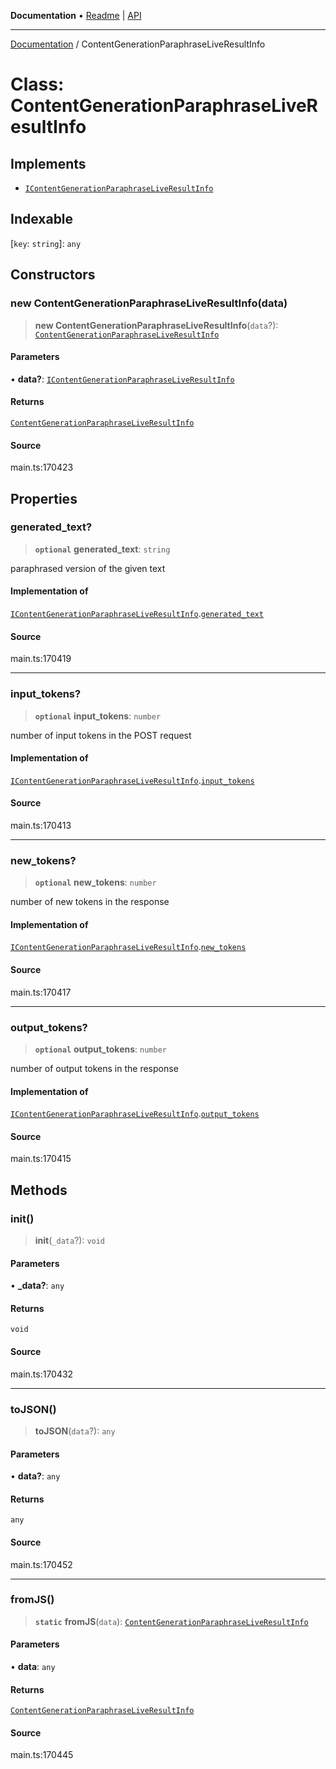 **Documentation** • [Readme](../README.md) \| [API](../globals.md)

***

[Documentation](../README.md) / ContentGenerationParaphraseLiveResultInfo

# Class: ContentGenerationParaphraseLiveResultInfo

## Implements

- [`IContentGenerationParaphraseLiveResultInfo`](../interfaces/IContentGenerationParaphraseLiveResultInfo.md)

## Indexable

 \[`key`: `string`\]: `any`

## Constructors

### new ContentGenerationParaphraseLiveResultInfo(data)

> **new ContentGenerationParaphraseLiveResultInfo**(`data`?): [`ContentGenerationParaphraseLiveResultInfo`](ContentGenerationParaphraseLiveResultInfo.md)

#### Parameters

• **data?**: [`IContentGenerationParaphraseLiveResultInfo`](../interfaces/IContentGenerationParaphraseLiveResultInfo.md)

#### Returns

[`ContentGenerationParaphraseLiveResultInfo`](ContentGenerationParaphraseLiveResultInfo.md)

#### Source

main.ts:170423

## Properties

### generated\_text?

> **`optional`** **generated\_text**: `string`

paraphrased version of the given text

#### Implementation of

[`IContentGenerationParaphraseLiveResultInfo`](../interfaces/IContentGenerationParaphraseLiveResultInfo.md).[`generated_text`](../interfaces/IContentGenerationParaphraseLiveResultInfo.md#generated_text)

#### Source

main.ts:170419

***

### input\_tokens?

> **`optional`** **input\_tokens**: `number`

number of input tokens in the POST request

#### Implementation of

[`IContentGenerationParaphraseLiveResultInfo`](../interfaces/IContentGenerationParaphraseLiveResultInfo.md).[`input_tokens`](../interfaces/IContentGenerationParaphraseLiveResultInfo.md#input_tokens)

#### Source

main.ts:170413

***

### new\_tokens?

> **`optional`** **new\_tokens**: `number`

number of new tokens in the response

#### Implementation of

[`IContentGenerationParaphraseLiveResultInfo`](../interfaces/IContentGenerationParaphraseLiveResultInfo.md).[`new_tokens`](../interfaces/IContentGenerationParaphraseLiveResultInfo.md#new_tokens)

#### Source

main.ts:170417

***

### output\_tokens?

> **`optional`** **output\_tokens**: `number`

number of output tokens in the response

#### Implementation of

[`IContentGenerationParaphraseLiveResultInfo`](../interfaces/IContentGenerationParaphraseLiveResultInfo.md).[`output_tokens`](../interfaces/IContentGenerationParaphraseLiveResultInfo.md#output_tokens)

#### Source

main.ts:170415

## Methods

### init()

> **init**(`_data`?): `void`

#### Parameters

• **\_data?**: `any`

#### Returns

`void`

#### Source

main.ts:170432

***

### toJSON()

> **toJSON**(`data`?): `any`

#### Parameters

• **data?**: `any`

#### Returns

`any`

#### Source

main.ts:170452

***

### fromJS()

> **`static`** **fromJS**(`data`): [`ContentGenerationParaphraseLiveResultInfo`](ContentGenerationParaphraseLiveResultInfo.md)

#### Parameters

• **data**: `any`

#### Returns

[`ContentGenerationParaphraseLiveResultInfo`](ContentGenerationParaphraseLiveResultInfo.md)

#### Source

main.ts:170445
